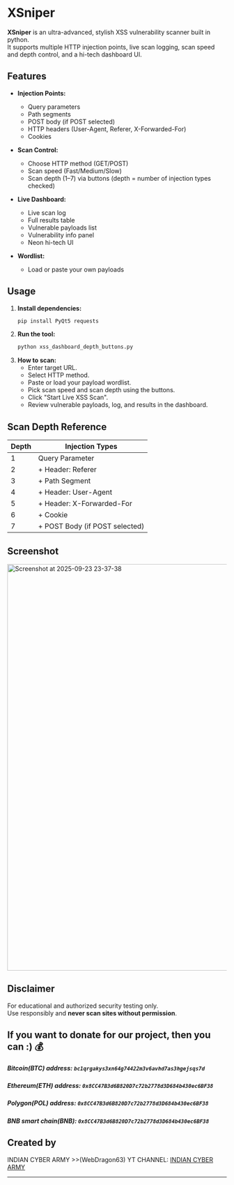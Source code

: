 # XSniper

**XSniper** is an ultra-advanced, stylish XSS vulnerability scanner built in python.  
It supports multiple HTTP injection points, live scan logging, scan speed and depth control, and a hi-tech dashboard UI.

## Features

- **Injection Points:**  
  - Query parameters  
  - Path segments  
  - POST body (if POST selected)  
  - HTTP headers (User-Agent, Referer, X-Forwarded-For)  
  - Cookies

- **Scan Control:**  
  - Choose HTTP method (GET/POST)  
  - Scan speed (Fast/Medium/Slow)  
  - Scan depth (1–7) via buttons (depth = number of injection types checked)

- **Live Dashboard:**  
  - Live scan log  
  - Full results table  
  - Vulnerable payloads list  
  - Vulnerability info panel  
  - Neon hi-tech UI

- **Wordlist:**  
  - Load or paste your own payloads

## Usage

1. **Install dependencies:**
    ```bash
    pip install PyQt5 requests
    ```
2. **Run the tool:**
    ```bash
    python xss_dashboard_depth_buttons.py
    ```
3. **How to scan:**
    - Enter target URL.
    - Select HTTP method.
    - Paste or load your payload wordlist.
    - Pick scan speed and scan depth using the buttons.
    - Click "Start Live XSS Scan".
    - Review vulnerable payloads, log, and results in the dashboard.

## Scan Depth Reference

| Depth | Injection Types                                       |
|-------|------------------------------------------------------|
| 1     | Query Parameter                                      |
| 2     | + Header: Referer                                    |
| 3     | + Path Segment                                       |
| 4     | + Header: User-Agent                                 |
| 5     | + Header: X-Forwarded-For                            |
| 6     | + Cookie                                             |
| 7     | + POST Body (if POST selected)                       |

## Screenshot
<img width="1461" height="932" alt="Screenshot at 2025-09-23 23-37-38" src="https://github.com/user-attachments/assets/725e06f5-2ee6-40f8-8fe2-08e6ca02978f" />


## Disclaimer

For educational and authorized security testing only.  
Use responsibly and **never scan sites without permission**.

## If you want to donate for our project, then you can :) 💰
##### Bitcoin(BTC) address: `bc1qrgakys3xn64g74422m3v6avhd7as3hgejsqs7d`
##### Ethereum(ETH) address: `0x8CC47B3d6B820D7c72b2778d3D684b430ec6BF38`
##### Polygon(POL) address: `0x8CC47B3d6B820D7c72b2778d3D684b430ec6BF38`
##### BNB smart chain(BNB): `0x8CC47B3d6B820D7c72b2778d3D684b430ec6BF38`
## Created by
INDIAN CYBER ARMY >>(WebDragon63)
YT CHANNEL: [INDIAN CYBER ARMY](https://www.youtube.com/@webdragon63)

---
